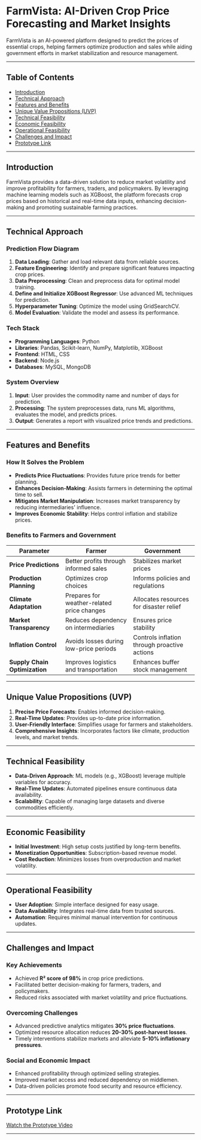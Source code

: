 # FarmVista: AI-Driven Crop Price Forecasting and Market Insights

FarmVista is an AI-powered platform designed to predict the prices of essential crops, helping farmers optimize production and sales while aiding government efforts in market stabilization and resource management.

---

## **Table of Contents**
- [Introduction](#introduction)
- [Technical Approach](#technical-approach)
- [Features and Benefits](#features-and-benefits)
- [Unique Value Propositions (UVP)](#unique-value-propositions-uvp)
- [Technical Feasibility](#technical-feasibility)
- [Economic Feasibility](#economic-feasibility)
- [Operational Feasibility](#operational-feasibility)
- [Challenges and Impact](#challenges-and-impact)
- [Prototype Link](#prototype-link)

---

## **Introduction**
FarmVista provides a data-driven solution to reduce market volatility and improve profitability for farmers, traders, and policymakers. By leveraging machine learning models such as XGBoost, the platform forecasts crop prices based on historical and real-time data inputs, enhancing decision-making and promoting sustainable farming practices.

---

## **Technical Approach**
### Prediction Flow Diagram
1. **Data Loading**: Gather and load relevant data from reliable sources.
2. **Feature Engineering**: Identify and prepare significant features impacting crop prices.
3. **Data Preprocessing**: Clean and preprocess data for optimal model training.
4. **Define and Initialize XGBoost Regressor**: Use advanced ML techniques for prediction.
5. **Hyperparameter Tuning**: Optimize the model using GridSearchCV.
6. **Model Evaluation**: Validate the model and assess its performance.

### Tech Stack
- **Programming Languages**: Python
- **Libraries**: Pandas, Scikit-learn, NumPy, Matplotlib, XGBoost
- **Frontend**: HTML, CSS
- **Backend**: Node.js
- **Databases**: MySQL, MongoDB

### System Overview
1. **Input**: User provides the commodity name and number of days for prediction.
2. **Processing**: The system preprocesses data, runs ML algorithms, evaluates the model, and predicts prices.
3. **Output**: Generates a report with visualized price trends and predictions.

---

## **Features and Benefits**
### How It Solves the Problem
- **Predicts Price Fluctuations**: Provides future price trends for better planning.
- **Enhances Decision-Making**: Assists farmers in determining the optimal time to sell.
- **Mitigates Market Manipulation**: Increases market transparency by reducing intermediaries' influence.
- **Improves Economic Stability**: Helps control inflation and stabilize prices.

### Benefits to Farmers and Government
| Parameter              | Farmer                                    | Government                                    |
|------------------------|-------------------------------------------|----------------------------------------------|
| **Price Predictions**  | Better profits through informed sales     | Stabilizes market prices                     |
| **Production Planning**| Optimizes crop choices                    | Informs policies and regulations             |
| **Climate Adaptation** | Prepares for weather-related price changes| Allocates resources for disaster relief      |
| **Market Transparency**| Reduces dependency on intermediaries      | Ensures price stability                      |
| **Inflation Control**  | Avoids losses during low-price periods    | Controls inflation through proactive actions |
| **Supply Chain Optimization** | Improves logistics and transportation | Enhances buffer stock management             |

---

## **Unique Value Propositions (UVP)**
1. **Precise Price Forecasts**: Enables informed decision-making.
2. **Real-Time Updates**: Provides up-to-date price information.
3. **User-Friendly Interface**: Simplifies usage for farmers and stakeholders.
4. **Comprehensive Insights**: Incorporates factors like climate, production levels, and market trends.

---

## **Technical Feasibility**
- **Data-Driven Approach**: ML models (e.g., XGBoost) leverage multiple variables for accuracy.
- **Real-Time Updates**: Automated pipelines ensure continuous data availability.
- **Scalability**: Capable of managing large datasets and diverse commodities efficiently.

---

## **Economic Feasibility**
- **Initial Investment**: High setup costs justified by long-term benefits.
- **Monetization Opportunities**: Subscription-based revenue model.
- **Cost Reduction**: Minimizes losses from overproduction and market volatility.

---

## **Operational Feasibility**
- **User Adoption**: Simple interface designed for easy usage.
- **Data Availability**: Integrates real-time data from trusted sources.
- **Automation**: Requires minimal manual intervention for continuous updates.

---

## **Challenges and Impact**
### Key Achievements
- Achieved **R² score of 98%** in crop price predictions.
- Facilitated better decision-making for farmers, traders, and policymakers.
- Reduced risks associated with market volatility and price fluctuations.

### Overcoming Challenges
- Advanced predictive analytics mitigates **30% price fluctuations**.
- Optimized resource allocation reduces **20-30% post-harvest losses**.
- Timely interventions stabilize markets and alleviate **5-10% inflationary pressures**.

### Social and Economic Impact
- Enhanced profitability through optimized selling strategies.
- Improved market access and reduced dependency on middlemen.
- Data-driven policies promote food security and resource efficiency.

---

## **Prototype Link**
[Watch the Prototype Video](https://www.youtube.com/watch?si=DdbeljQ8dWb19KLh&v=UlQHrZQlbds&feature=youtu.be)

---


